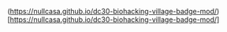 (https://nullcasa.github.io/dc30-biohacking-village-badge-mod/)[https://nullcasa.github.io/dc30-biohacking-village-badge-mod/]
